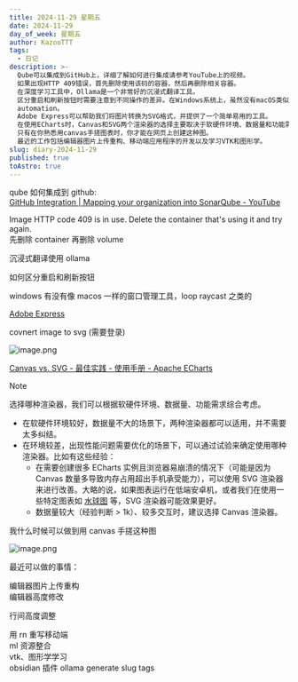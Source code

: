```yaml
---
title: 2024-11-29 星期五
date: 2024-11-29
day_of_week: 星期五
author: KazooTTT
tags:
  - 日记
description: >-
  Qube可以集成到GitHub上，详细了解如何进行集成请参考YouTube上的视频。  
  如果出现HTTP 409错误，首先删除使用该码的容器，然后再删除相关容器。  
  在深度学习工具中，Ollama是一个非常好的沉浸式翻译工具。  
  区分重启和刷新按钮时需要注意到不同操作的差异。在Windows系统上，虽然没有macOS类似的窗口管理工具，但仍可以使用Raycast等第三方应用进行任务
  automation。  
  Adobe Express可以帮助我们将图片转换为SVG格式，并提供了一个简单易用的工具。  
  在使用ECharts时，Canvas和SVG两个渲染器的选择主要取决于软硬件环境、数据量和功能需求。在需要优化性能的问题场景下，尝试结合实验来确定使用哪种渲-render器更合适。  
  只有在你熟悉用canvas手搓图表时，你才能在网页上创建这种图。  
  最近的工作包括编辑器图片上传重构、移动端应用程序的开发以及学习VTK和图形学。
slug: diary-2024-11-29
published: true
toAstro: true
---
```


qube 如何集成到 github:  
[GitHub Integration | Mapping your organization into SonarQube - YouTube](https://www.youtube.com/watch?v=6zvBuZr8CeI)

Image HTTP code 409 is in use. Delete the container that's using it and try again.  
先删除 container 再删除 volume

沉浸式翻译使用 ollama

如何区分重启和刷新按钮

windows 有没有像 macos 一样的窗口管理工具，loop raycast 之类的

[Adobe Express](https://new.express.adobe.com/tools/convert-to-svg)

covnert image to svg (需要登录)

![image.png](https://pictures.kazoottt.top/2024/11/20241129-771df278cae6c89066af0a9a882f3ff9.png)

[Canvas vs. SVG - 最佳实践 - 使用手册 - Apache ECharts](https://echarts.apache.org/handbook/zh/best-practices/canvas-vs-svg/)

> [!note]
> 选择哪种渲染器，我们可以根据软硬件环境、数据量、功能需求综合考虑。
> 
> - 在软硬件环境较好，数据量不大的场景下，两种渲染器都可以适用，并不需要太多纠结。
> - 在环境较差，出现性能问题需要优化的场景下，可以通过试验来确定使用哪种渲染器。比如有这些经验：
>   - 在需要创建很多 ECharts 实例且浏览器易崩溃的情况下（可能是因为 Canvas 数量多导致内存占用超出手机承受能力），可以使用 SVG 渲染器来进行改善。大略的说，如果图表运行在低端安卓机，或者我们在使用一些特定图表如 [水球图](https://ecomfe.github.io/echarts-liquidfill/example/) 等，SVG 渲染器可能效果更好。
>   - 数据量较大（经验判断 > 1k）、较多交互时，建议选择 Canvas 渲染器。

我什么时候可以做到用 canvas 手搓这种图

![image.png](https://pictures.kazoottt.top/2024/11/20241129-60d83ca2693fd5e9774743f352039c2b.png)

最近可以做的事情：

编辑器图片上传重构  
编辑器高度修改

行间高度调整

用 rn 重写移动端  
ml 资源整合  
vtk、图形学学习  
obsidian 插件 ollama generate slug tags  
